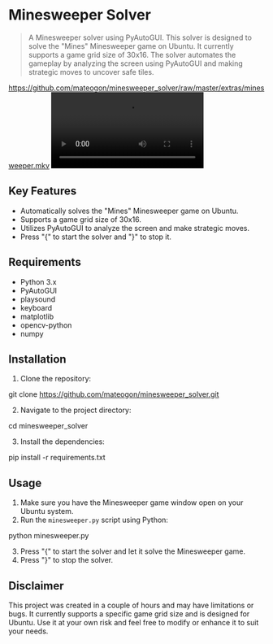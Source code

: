 # Minesweeper Solver

> A Minesweeper solver using PyAutoGUI. This solver is designed to solve the "Mines" Minesweeper game on Ubuntu. It currently supports a game grid size of 30x16. The solver automates the gameplay by analyzing the screen using PyAutoGUI and making strategic moves to uncover safe tiles.

https://github.com/mateogon/minesweeper_solver/raw/master/extras/minesweeper.mkv
![Minesweeper Solver Demo](https://github.com/mateogon/minesweeper_solver/raw/master/extras/minesweeper.mkv)

## Key Features

- Automatically solves the "Mines" Minesweeper game on Ubuntu.
- Supports a game grid size of 30x16.
- Utilizes PyAutoGUI to analyze the screen and make strategic moves.
- Press "{" to start the solver and "}" to stop it.

## Requirements

- Python 3.x
- PyAutoGUI
- playsound
- keyboard
- matplotlib
- opencv-python
- numpy

## Installation

1. Clone the repository:

git clone https://github.com/mateogon/minesweeper_solver.git

2. Navigate to the project directory:

cd minesweeper_solver

3. Install the dependencies:

pip install -r requirements.txt

## Usage

1. Make sure you have the Minesweeper game window open on your Ubuntu system.
2. Run the `minesweeper.py` script using Python:

python minesweeper.py

3. Press "{" to start the solver and let it solve the Minesweeper game.
4. Press "}" to stop the solver.

## Disclaimer

This project was created in a couple of hours and may have limitations or bugs. It currently supports a specific game grid size and is designed for Ubuntu. Use it at your own risk and feel free to modify or enhance it to suit your needs.
